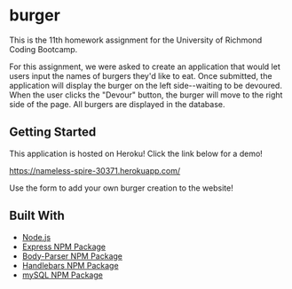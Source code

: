 # burger

This is the 11th homework assignment for the University of Richmond Coding Bootcamp.

For this assignment, we were asked to create an application that would let users input the names of burgers they'd like to eat. Once submitted, the application will display the burger on the left side--waiting to be devoured. When the user clicks the "Devour" button, the burger will move to the right side of the page. All burgers are displayed in the database.

## Getting Started
This application is hosted on Heroku! Click the link below for a demo!

https://nameless-spire-30371.herokuapp.com/

Use the form to add your own burger creation to the website! 

## Built With
* [Node.js](https://nodejs.org/en/)
* [Express NPM Package](https://www.npmjs.com/package/express)
* [Body-Parser NPM Package](https://www.npmjs.com/package/body-parser) 
* [Handlebars NPM Package](https://www.npmjs.com/package/handlebars) 
* [mySQL NPM Package](https://www.npmjs.com/search?q=mysql) 